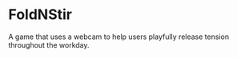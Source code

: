 # FoldNStir
 A game that uses a webcam to help users playfully release tension throughout the workday.
